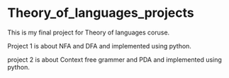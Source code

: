 # Theory_of_languages_projects

This is my final project for Theory of languages coruse.

Project 1 is about NFA and DFA and implemented using python.

project 2 is about Context free grammer and PDA and implemented using python.
